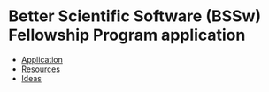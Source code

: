 # Better Scientific Software (BSSw) Fellowship Program application

* [Application](application.md)
* [Resources](resources.md)
* [Ideas](ideas.md)
